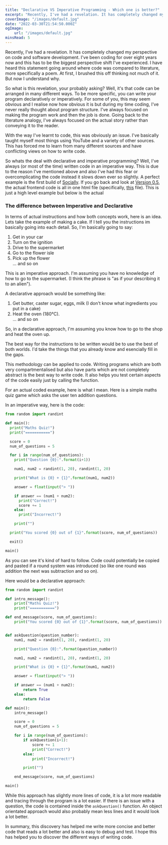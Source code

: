 ```yaml
---
title: "Declarative VS Imperative Programming - Which one is better?"
excerpt: "Recently, I've had a revelation. It has completely changed my perspective on code and software development. I've been coding for over eight years now and this has to be the biggest perspective shift I've experienced."
coverImage: "/images/default.jpg"
date: "2022-03-30T21:54:50.000Z"
ogImage:
    url: "/images/default.jpg"
minsRead: 5
---
```


Recently, I've had a revelation. It has completely changed my perspective on code and software development. I've been coding for over eight years now and this has to be the biggest perspective shift I've experienced. I have heard this statement going around where code was compared to literature, more specifically a poem. At first, I brushed this off thinking not much of it. But now I understand why.

So what is this revelation, your probably asking? Well, it's that code can be arranged in many different ways. To be more specific, you can write your program declaratively or imperatively. For some of you, this may seem obvious and I realise now how obvious it is but during my time coding, I've never really thought about program structure. I've always focused on making the program work and then the job is done. Going back to the literature analogy, I've always focused on the actual story rather than conveying it to the reader.

With the way I've learnt to code, this was obviously an issue. I've basically taught myself most things using YouTube and a variety of other sources. This has forced me to learn from many different sources and have conflicting views on how to write code.

So whats the deal with declarative and imperative programming? Well, I've always (or most of the time) written code in an imperative way. This is due to the reason I've mentioned above and also I've had this fear or overcomplicating the code instead it slows down ever so slightly. A perfect example is the first build of [Socially](/works/socially). If you go back and look at [Version 0.5](https://github.com/JackHumphries9/Socially/tree/legacy), the actual frontend code is all in one html file (specifically, [this](https://github.com/JackHumphries9/Socially/blob/legacy/index.html) file). This is just a high level example but below is the actual

### The difference between Imperative and Declarative

In terms of actual instructions and how both concepts work, here is an idea. Lets take the example of making a cake. If I tell you the instructions im basically going into each detail. So, I'm basically going to say:

1. Get in your car
2. Turn on the ignition
3. Drive to the supermarket
4. Go to the flower isle
5. Pick up the flower
   <br/>... and so on

This is an imperative approach. I'm assuming you have no knowledge of how to go to the supermarket. (I think the phrase is "as if your describing it to an alien").

A declarative approach would be something like:

1. Get butter, caster sugar, eggs, milk (I don't know what ingredients you put in a cake)
2. Heat the oven (180°C).
   <br/>... and so on

So, in a declarative approach, I'm assuming you know how to go to the shop and heat the oven up.

The best way for the instructions to be written would be to use the best of both worlds. I'd take the things that you already know and esencially fill in the gaps.

This methodology can be applied to code. Writing programs which are both very compartmentalised but also have parts which are not completely abstract is the best way to write code. It also helps you test certain aspects of the code easily just by calling the function.

For an actual coded example, here is what I mean. Here is a simple maths quiz game which asks the user ten addition questions.

In an imperative way, here is the code:

```python
from random import randint

def main():
  print("Maths Quiz!")
  print("===========")

  score = 0
  num_of_questions = 5

  for i in range(num_of_questions):
    print("Question {0}:".format(i+1))

    num1, num2 = randint(1, 20), randint(1, 20)

    print("What is {0} + {1}".format(num1, num2))

    answer = float(input("> "))

    if answer == (num1 + num2):
      print("Correct!")
      score += 1
    else:
      print("Incorrect!")

    print("")

  print("You scored {0} out of {1}".format(score, num_of_questions))

  exit()

main()
```

As you can see it's kind of hard to follow. Code could potentially be copied and pasted if a round system was introduced (so like one round was addition the next was subtraction and so on).

Here would be a declarative approach:

```python
from random import randint

def intro_message():
    print("Maths Quiz!")
    print("===========")

def end_message(score, num_of_questions):
    print("You scored {0} out of {1}".format(score, num_of_questions))


def askQuestion(question_number):
    num1, num2 = randint(1, 20), randint(1, 20)

    print("Question {0}:".format(question_number))

    num1, num2 = randint(1, 20), randint(1, 20)

    print("What is {0} + {1}".format(num1, num2))

    answer = float(input("> "))

    if answer == (num1 + num2):
        return True
    else:
        return False

def main():
    intro_message()

    score = 0
    num_of_questions = 5

    for i in range(num_of_questions):
        if askQuestion(i+1):
            score += 1
            print("Correct!")
        else:
            print("Incorrect!")

        print("")

    end_message(score, num_of_questions)

main()
```

While this approach has slightly more lines of code, it is a lot more readable and tracing through the program is a lot easier. If there is an issue with a question, the code is contained inside the `askQuestion()` function. An object orientated approach would also probably mean less lines and it would look a lot better.

In summary, this discovery has helped me write more concise and better code that reads a lot better and also is easy to debug and test. I hope this has helped you to discover the different ways of writing code.
